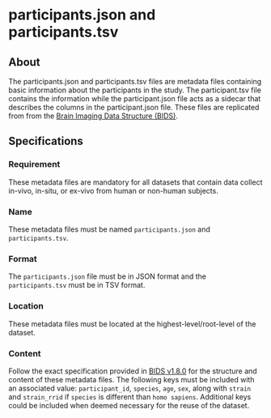 # participants.json and participants.tsv

## About
The participants.json and participants.tsv files are metadata files containing basic information about the participants in the study. 
The participant.tsv file contains the information while the participant.json file acts as a sidecar that describes the columns in the participant.json file.
These files are replicated from from the [Brain Imaging Data Structure (BIDS)](https://bids-specification.readthedocs.io/).

## Specifications

### Requirement
These metadata files are mandatory for all datasets that contain data collect in-vivo, in-situ, or ex-vivo from human or non-human subjects.

### Name
These metadata files must be named `participants.json` and `participants.tsv`.

### Format
The `participants.json` file must be in JSON format and the `participants.tsv` must be in TSV format.

### Location
These metadata files must be located at the highest-level/root-level of the dataset.

### Content
Follow the exact specification provided in [BIDS v1.8.0](https://bids-specification.readthedocs.io/en/stable/03-modality-agnostic-files.html#participants-file)
for the structure and content of these metadata files. The following keys must be included with an associated value: 
`participant_id`, `species`, `age`, `sex`, along with `strain` and `strain_rrid` if `species` is different than `homo sapiens`. 
Additional keys could be included when deemed necessary for the reuse of the dataset.
